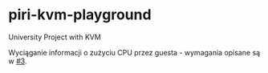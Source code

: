 piri-kvm-playground
===================

University Project with KVM


Wyciąganie informacji o zużyciu CPU przez guesta - wymagania opisane są w [#3](https://github.com/tobob/piri-kvm-playground/issues/3).
